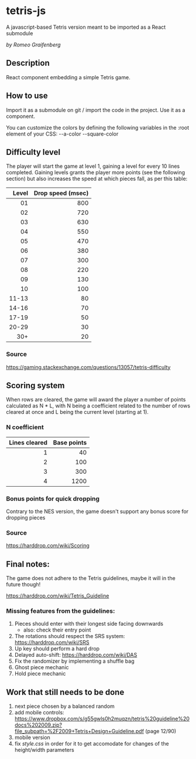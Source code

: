 # tetris-js
A javascript-based Tetris version meant to be imported as a React submodule

_by Romeo Graifenberg_

## Description
React component embedding a simple Tetris game.

## How to use
Import it as a submodule on git / import the code in the project.
Use it as a component.

You can customize the colors by defining the following variables in the :root element of your CSS:
    --a-color
    --square-color

## Difficulty level
The player will start the game at level 1, gaining a level for every 10 lines completed.
Gaining levels grants the player more points (see the following section) but also increases the speed
at which pieces fall, as per this table:

| Level | Drop speed (msec) |
|------:|------------------:|
|    01 |               800 |
|    02 |               720 |
|    03 |               630 |
|    04 |               550 |
|    05 |               470 |
|    06 |               380 |
|    07 |               300 |
|    08 |               220 |
|    09 |               130 |
|    10 |               100 |
| 11-13 |                80 |
| 14-16 |                70 |
| 17-19 |                50 |
| 20-29 |                30 |
|   30+ |                20 |

### Source
https://gaming.stackexchange.com/questions/13057/tetris-difficulty

## Scoring system
When rows are cleared, the game will award the player a number of points calculated as N * L, with N
being a coefficient related to the number of rows cleared at once and L being the current level
(starting at 1).

### N coefficient
| Lines cleared | Base points |
|--------------:|------------:|
|             1 |          40 |
|             2 |         100 |
|             3 |         300 |
|             4 |        1200 |

### Bonus points for quick dropping
Contrary to the NES version, the game doesn't support any bonus score for dropping pieces

### Source
https://harddrop.com/wiki/Scoring

## Final notes:
The game does not adhere to the Tetris guidelines, maybe it will in the future though!

https://harddrop.com/wiki/Tetris_Guideline

### Missing features from the guidelines:

1. Pieces should enter with their longest side facing downwards
    -   also: check their entry point
2. The rotations should respect the SRS system: https://harddrop.com/wiki/SRS
3. Up key should perform a hard drop
4. Delayed auto-shift: https://harddrop.com/wiki/DAS
5. Fix the randomizer by implementing a shuffle bag
6. Ghost piece mechanic
7. Hold piece mechanic

## Work that still needs to be done

1. next piece chosen by a balanced random
2. add mobile controls:
    https://www.dropbox.com/s/g55gwls0h2muqzn/tetris%20guideline%20docs%202009.zip?file_subpath=%2F2009+Tetris+Design+Guideline.pdf (page 12/90)
3. mobile version
4. fix *style.css* in order for it to get accomodate for changes of the height/width parameters
